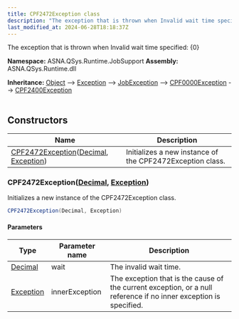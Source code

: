```yaml
---
title: CPF2472Exception class
description: "The exception that is thrown when Invalid wait time specified: {0} "
last_modified_at: 2024-06-28T18:18:37Z
---
```


The exception that is thrown when Invalid wait time specified: {0}

**Namespace:** ASNA.QSys.Runtime.JobSupport
**Assembly:** ASNA.QSys.Runtime.dll

**Inheritance:** [Object](https://docs.microsoft.com/en-us/dotnet/api/system.object) --> [Exception](https://docs.microsoft.com/en-us/dotnet/api/system.exception) --> [JobException](/reference/runtime/qsys-runtime-job-support/job-exception.html) --> [CPF0000Exception](/reference/runtime/qsys-runtime-job-support/cpf-exceptions/cpf0000-exception.html) --> [CPF2400Exception](/reference/runtime/qsys-runtime-job-support/cpf-exceptions/cpf2400-exception.html)
<br>
<br>

## Constructors

| Name | Description |
| --- | --- |
| [CPF2472Exception](#cpf2472exceptiondecimal-exception)([Decimal](https://docs.microsoft.com/en-us/dotnet/api/system.decimal), [Exception](https://docs.microsoft.com/en-us/dotnet/api/system.exception)) | Initializes a new instance of the CPF2472Exception class.

### CPF2472Exception([Decimal](https://docs.microsoft.com/en-us/dotnet/api/system.decimal), [Exception](https://docs.microsoft.com/en-us/dotnet/api/system.exception))

Initializes a new instance of the CPF2472Exception class.

```cs
CPF2472Exception(Decimal, Exception)
```

#### Parameters

| Type | Parameter name | Description
| --- | --- | ---
| [Decimal](https://docs.microsoft.com/en-us/dotnet/api/system.decimal) | wait | The invalid wait time.
| [Exception](https://docs.microsoft.com/en-us/dotnet/api/system.exception) | innerException | The exception that is the cause of the current exception, or a null reference if no inner exception is specified.
